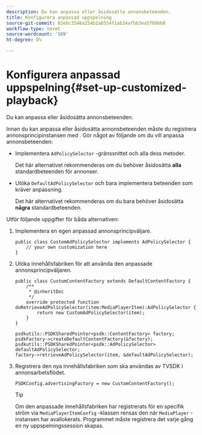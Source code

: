 ```yaml
---
description: Du kan anpassa eller åsidosätta annonsbeteenden.
title: Konfigurera anpassad uppspelning
source-git-commit: 02ebc3548a254b2a6554f1ab34afbb3ea5f09bb8
workflow-type: tm+mt
source-wordcount: '169'
ht-degree: 0%

---
```


# Konfigurera anpassad uppspelning{#set-up-customized-playback}

Du kan anpassa eller åsidosätta annonsbeteenden.

Innan du kan anpassa eller åsidosätta annonsbeteenden måste du registrera annonsprincipinstansen med .
Gör något av följande om du vill anpassa annonsbeteenden:

* Implementera `AdPolicySelector` -gränssnittet och alla dess metoder.

  Det här alternativet rekommenderas om du behöver åsidosätta **alla** standardbeteenden för annonser.

* Utöka `DefaultAdPolicySelector` och bara implementera beteenden som kräver anpassning.

  Det här alternativet rekommenderas om du bara behöver åsidosätta **några** standardbeteenden.

Utför följande uppgifter för båda alternativen:

1. Implementera en egen anpassad annonsprincipväljare.

   ```
   public class CustomAdPolicySelector implements AdPolicySelector { 
       // your own customization here 
   }
   ```

1. Utöka innehållsfabriken för att använda den anpassade annonsprincipväljaren.

   ```
   public class CustomContentFactory extends DefaultContentFactory { 
       /** 
        * @inheritDoc 
        */ 
       override protected function doRetrieveAdPolicySelector(item:MediaPlayerItem):AdPolicySelector { 
           return new CustomAdPolicySelector(item); 
       } 
   }
   ```

   ```
   psdkutils::PSDKSharedPointer<psdk::ContentFactory> factory; 
   psdkFactory->createDefaultContentFactory(&factory); 
   psdkutils::PSDKSharedPointer<psdk::AdPolicySelector> defaultAdPolicySelector; 
   factory->retrieveAdPolicySelector(item, &defaultAdPolicySelector);
   ```

1. Registrera den nya innehållsfabriken som ska användas av TVSDK i annonsarbetsflödet.

   ```
   PSDKConfig.advertisingFactory = new CustomContentFactory();
   ```

   >[!TIP]
   >
   >Om den anpassade innehållsfabriken har registrerats för en specifik ström via `MediaPlayerItemConfig` -klassen rensas den när `MediaPlayer` -instansen har avallokerats. Programmet måste registrera det varje gång en ny uppspelningssession skapas.
